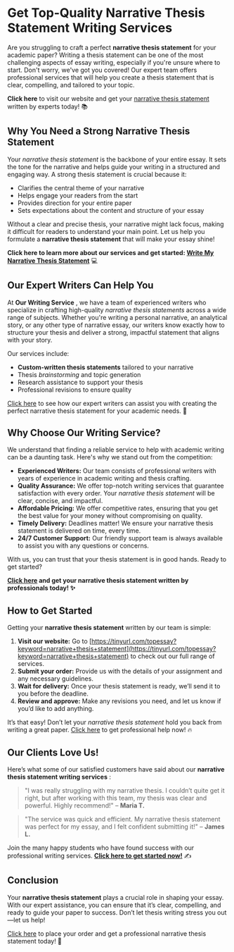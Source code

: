 # Get Top-Quality Narrative Thesis Statement Writing Services

Are you struggling to craft a perfect **narrative thesis statement** for your academic paper? Writing a thesis statement can be one of the most challenging aspects of essay writing, especially if you're unsure where to start. Don't worry, we've got you covered! Our expert team offers professional services that will help you create a thesis statement that is clear, compelling, and tailored to your topic.

**Click here** to visit our website and get your [narrative thesis statement](https://tinyurl.com/topessay?keyword=narrative+thesis+statement) written by experts today! 📚

## Why You Need a Strong Narrative Thesis Statement

Your _narrative thesis statement_ is the backbone of your entire essay. It sets the tone for the narrative and helps guide your writing in a structured and engaging way. A strong thesis statement is crucial because it:

- Clarifies the central theme of your narrative
- Helps engage your readers from the start
- Provides direction for your entire paper
- Sets expectations about the content and structure of your essay

Without a clear and precise thesis, your narrative might lack focus, making it difficult for readers to understand your main point. Let us help you formulate a **narrative thesis statement** that will make your essay shine!

**Click here to learn more about our services and get started: [Write My Narrative Thesis Statement](https://tinyurl.com/topessay?keyword=narrative+thesis+statement)** 💻

## Our Expert Writers Can Help You

At **Our Writing Service** , we have a team of experienced writers who specialize in crafting high-quality _narrative thesis statements_ across a wide range of subjects. Whether you're writing a personal narrative, an analytical story, or any other type of narrative essay, our writers know exactly how to structure your thesis and deliver a strong, impactful statement that aligns with your story.

Our services include:

- **Custom-written thesis statements** tailored to your narrative
- Thesis _brainstorming_ and topic generation
- Research assistance to support your thesis
- Professional revisions to ensure quality

[Click here](https://tinyurl.com/topessay?keyword=narrative+thesis+statement) to see how our expert writers can assist you with creating the perfect narrative thesis statement for your academic needs. 🚀

## Why Choose Our Writing Service?

We understand that finding a reliable service to help with academic writing can be a daunting task. Here's why we stand out from the competition:

- **Experienced Writers:** Our team consists of professional writers with years of experience in academic writing and thesis crafting.
- **Quality Assurance:** We offer top-notch writing services that guarantee satisfaction with every order. Your _narrative thesis statement_ will be clear, concise, and impactful.
- **Affordable Pricing:** We offer competitive rates, ensuring that you get the best value for your money without compromising on quality.
- **Timely Delivery:** Deadlines matter! We ensure your narrative thesis statement is delivered on time, every time.
- **24/7 Customer Support:** Our friendly support team is always available to assist you with any questions or concerns.

With us, you can trust that your thesis statement is in good hands. Ready to get started?

**[Click here](https://tinyurl.com/topessay?keyword=narrative+thesis+statement) and get your narrative thesis statement written by professionals today! ✨**

## How to Get Started

Getting your **narrative thesis statement** written by our team is simple:

1. **Visit our website:** Go to [https://tinyurl.com/topessay?keyword=narrative+thesis+statement](https://tinyurl.com/topessay?keyword=narrative+thesis+statement) to check out our full range of services.
2. **Submit your order:** Provide us with the details of your assignment and any necessary guidelines.
3. **Wait for delivery:** Once your thesis statement is ready, we’ll send it to you before the deadline.
4. **Review and approve:** Make any revisions you need, and let us know if you’d like to add anything.

It’s that easy! Don’t let your _narrative thesis statement_ hold you back from writing a great paper. [Click here](https://tinyurl.com/topessay?keyword=narrative+thesis+statement) to get professional help now! 🔥

## Our Clients Love Us!

Here’s what some of our satisfied customers have said about our **narrative thesis statement writing services** :

> "I was really struggling with my narrative thesis. I couldn’t quite get it right, but after working with this team, my thesis was clear and powerful. Highly recommend!" – **Maria T.**

> "The service was quick and efficient. My narrative thesis statement was perfect for my essay, and I felt confident submitting it!" – **James L.**

Join the many happy students who have found success with our professional writing services. **[Click here to get started now!](https://tinyurl.com/topessay?keyword=narrative+thesis+statement)** ✍️

## Conclusion

Your **narrative thesis statement** plays a crucial role in shaping your essay. With our expert assistance, you can ensure that it’s clear, compelling, and ready to guide your paper to success. Don’t let thesis writing stress you out—let us help!

[Click here](https://tinyurl.com/topessay?keyword=narrative+thesis+statement) to place your order and get a professional narrative thesis statement today! 🌟
